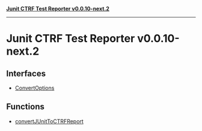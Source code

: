 [**Junit CTRF Test Reporter v0.0.10-next.2**](README.md)

***

# Junit CTRF Test Reporter v0.0.10-next.2

## Interfaces

- [ConvertOptions](interfaces/ConvertOptions.md)

## Functions

- [convertJUnitToCTRFReport](functions/convertJUnitToCTRFReport.md)
